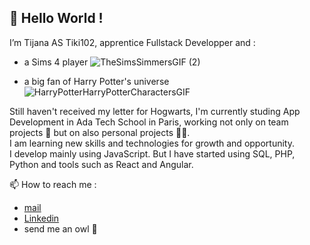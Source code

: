 👋 Hello World !  
-----
 I’m Tijana AS Tiki102, apprentice Fullstack Developper and :
 
 - a Sims 4 player  ![TheSimsSimmersGIF (2)](https://github.com/Tiki102/Tiki102/assets/146748603/b2f6e33f-56ec-4cce-8ebb-f0a78534c33b)
   
 - a big fan of Harry Potter's universe ![HarryPotterHarryPotterCharactersGIF](https://github.com/Tiki102/Tiki102/assets/146748603/880dbe22-90f1-4d4c-bd14-c8bdcc678508)
   
Still haven't received my letter for Hogwarts, I'm currently studing App Development in Ada Tech School in Paris, working not only on team projects 🤝 but on also personal projects 👩‍💻.  
I am learning new skills and technologies for growth and opportunity.  
I develop mainly using JavaScript. But I have started using SQL, PHP, Python and tools such as React and Angular.  
  
  📫 How to reach me :  
- [mail](tijana.laporte.m@gmail.com)
- [Linkedin](https://www.linkedin.com/in/tijana-laporte-mitrovic-b13859152/)
- send me an owl 🦉


<!---
Tiki102/Tiki102 is a ✨ special ✨ repository because its `README.md` (this file) appears on your GitHub profile.
You can click the Preview link to take a look at your changes.
--->
